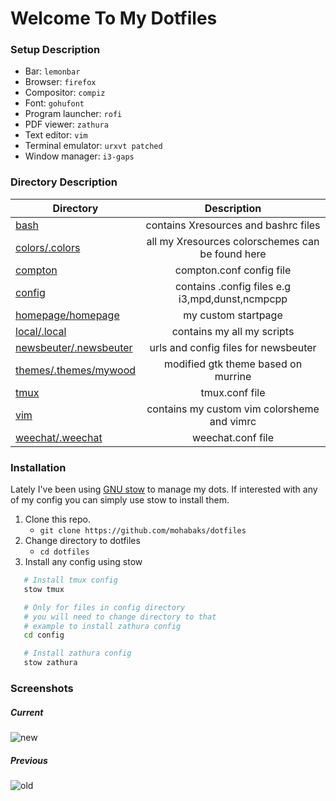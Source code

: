 Welcome To My  Dotfiles
=======================

### Setup Description

* Bar: ``` lemonbar ```
* Browser: ``` firefox ```
* Compositor: ``` compiz ```
* Font: ``` gohufont ```
* Program launcher: ``` rofi ```
* PDF viewer: ``` zathura ```
* Text editor: ``` vim ```
* Terminal emulator: ``` urxvt patched ```
* Window manager: ``` i3-gaps ```

### Directory Description

| Directory          |     Description                                   |
| ---------          | :-----------------------------------------------: |
| [bash]             | contains Xresources and bashrc files              |
| [colors/.colors]   | all my Xresources colorschemes can be found here  |
| [compton]          | compton.conf config file                          |
| [config]           | contains .config files e.g i3,mpd,dunst,ncmpcpp   |
| [homepage/homepage]| my custom startpage                               |
| [local/.local]     | contains my all my scripts                        |
| [newsbeuter/.newsbeuter] | urls and config files for newsbeuter        |
| [themes/.themes/mywood] | modified gtk theme based on murrine          |
| [tmux]             | tmux.conf file                                    |
| [vim]              | contains my custom vim colorsheme and vimrc       |
| [weechat/.weechat] | weechat.conf file                                 |


### Installation
Lately I've been using [GNU stow] to manage my dots. If interested with any
of my config you can simply use stow to install them.

1. Clone this repo.
   *  ``` git clone https://github.com/mohabaks/dotfiles ```
2. Change directory to dotfiles
   * ``` cd dotfiles ```
3. Install any config  using stow
```bash
   # Install tmux config
   stow tmux

   # Only for files in config directory
   # you will need to change directory to that
   # example to install zathura config 
   cd config

   # Install zathura config
   stow zathura
```

### Screenshots

##### Current
![new](http://imgur.com/eaGZyv7.png)

##### Previous
![old](http://imgur.com/gMbLwdo.png)


[GNU stow]: https://www.gnu.org/s/stow/manual/stow.html
[bash]: https://github.com/mohabaks/dotfiles/tree/master/bash
[colors/.colors]: https://github.com/mohabaks/dotfiles/tree/master/colors/.colors
[compton]: https://github.com/mohabaks/dotfiles/tree/master/compton
[config]: https://github.com/mohabaks/dotfiles/tree/master/config
[homepage/homepage]: https://github.com/mohabaks/dotfiles/tree/master/homepage/homepage
[local/.local]: https://github.com/mohabaks/dotfiles/tree/master/local/.local
[newsbeuter/.newsbeuter]: https://github.com/mohabaks/dotfiles/tree/master/newsbeuter/.newsbeuter
[themes/.themes/mywood]: https://github.com/mohabaks/dotfiles/tree/master/themes/.themes/mywood
[tmux]: https://github.com/mohabaks/dotfiles/tree/master/tmux
[vim]: https://github.com/mohabaks/dotfiles/tree/master/vim
[weechat/.weechat]: https://github.com/mohabaks/dotfiles/tree/master/weechat/.weechat
